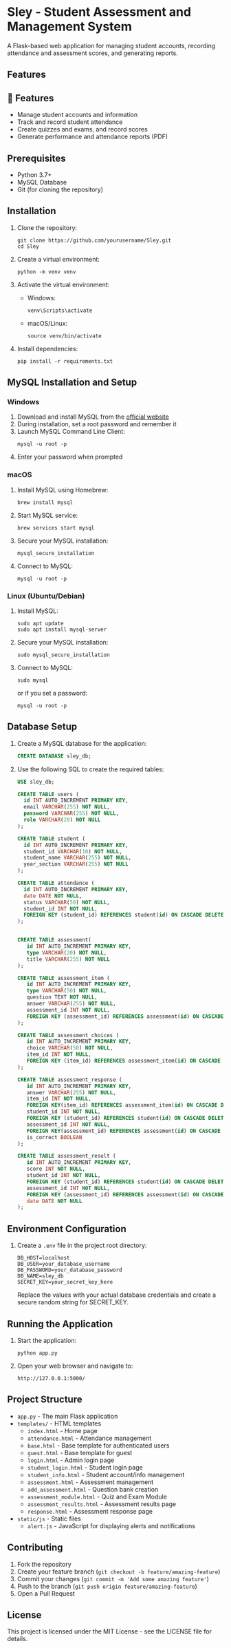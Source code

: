 # Sley - Student Assessment and Management System

A Flask-based web application for managing student accounts, recording attendance and assessment scores, and generating reports.

## Features

## 🚀 Features

- Manage student accounts and information  
- Track and record student attendance  
- Create quizzes and exams, and record scores  
- Generate performance and attendance reports (PDF)

## Prerequisites

- Python 3.7+
- MySQL Database
- Git (for cloning the repository)

## Installation

1. Clone the repository:
   ```
   git clone https://github.com/yourusername/Sley.git
   cd Sley
   ```

2. Create a virtual environment:
   ```
   python -m venv venv
   ```

3. Activate the virtual environment:
   - Windows:
     ```
     venv\Scripts\activate
     ```
   - macOS/Linux:
     ```
     source venv/bin/activate
     ```

4. Install dependencies:
   ```
   pip install -r requirements.txt
   ```

## MySQL Installation and Setup

### Windows
1. Download and install MySQL from the [official website](https://dev.mysql.com/downloads/installer/)
2. During installation, set a root password and remember it
3. Launch MySQL Command Line Client:
   ```
   mysql -u root -p
   ```
4. Enter your password when prompted

### macOS
1. Install MySQL using Homebrew:
   ```
   brew install mysql
   ```
2. Start MySQL service:
   ```
   brew services start mysql
   ```
3. Secure your MySQL installation:
   ```
   mysql_secure_installation
   ```
4. Connect to MySQL:
   ```
   mysql -u root -p
   ```

### Linux (Ubuntu/Debian)
1. Install MySQL:
   ```
   sudo apt update
   sudo apt install mysql-server
   ```
2. Secure your MySQL installation:
   ```
   sudo mysql_secure_installation
   ```
3. Connect to MySQL:
   ```
   sudo mysql
   ```
   or if you set a password:
   ```
   mysql -u root -p
   ```

## Database Setup

1. Create a MySQL database for the application:
   ```sql
   CREATE DATABASE sley_db;
   ```

2. Use the following SQL to create the required tables:
   ```sql
   USE sley_db;

   CREATE TABLE users (
     id INT AUTO_INCREMENT PRIMARY KEY,
     email VARCHAR(255) NOT NULL,
     password VARCHAR(255) NOT NULL,
     role VARCHAR(20) NOT NULL
   );

   CREATE TABLE student (
     id INT AUTO_INCREMENT PRIMARY KEY,
     student_id VARCHAR(10) NOT NULL,
     student_name VARCHAR(255) NOT NULL,
     year_section VARCHAR(255) NOT NULL
   );
   
   CREATE TABLE attendance (
     id INT AUTO_INCREMENT PRIMARY KEY,
     date DATE NOT NULL,
     status VARCHAR(50) NOT NULL,
     student_id INT NOT NULL,
     FOREIGN KEY (student_id) REFERENCES student(id) ON CASCADE DELETE
   );
   

   CREATE TABLE assessment(
      id INT AUTO_INCREMENT PRIMARY KEY,
      type VARCHAR(20) NOT NULL,
      title VARCHAR(255) NOT NULL
   );

   CREATE TABLE assessment_item (
      id INT AUTO_INCREMENT PRIMARY KEY,
      type VARCHAR(50) NOT NULL,
      question TEXT NOT NULL,
      answer VARCHAR(255) NOT NULL,
      assessment_id INT NOT NULL,
      FOREIGN KEY (assessment_id) REFERENCES assessment(id) ON CASCADE DELETE
   );

   CREATE TABLE assessment_choices (
      id INT AUTO_INCREMENT PRIMARY KEY,
      choice VARCHAR(50) NOT NULL,
      item_id INT NOT NULL,
      FOREIGN KEY (item_id) REFERENCES assessment_item(id) ON CASCADE DELETE
   );

   CREATE TABLE assessment_response (
      id INT AUTO_INCREMENT PRIMARY KEY,
      answer VARCHAR(255) NOT NULL,
      item_id INT NOT NULL,
      FOREIGN KEY(item_id) REFERENCES assessment_item(id) ON CASCADE DELETE,
      student_id INT NOT NULL,
      FOREIGN KEY (student_id) REFERENCES student(id) ON CASCADE DELETE,
      assessment_id INT NOT NULL,
      FOREIGN KEY(assessment_id) REFERENCES assessment(id) ON CASCADE DELETE,
      is_correct BOOLEAN
   );

   CREATE TABLE assessment_result (
      id INT AUTO_INCREMENT PRIMARY KEY,
      score INT NOT NULL,
      student_id INT NOT NULL,
      FOREIGN KEY (student_id) REFERENCES student(id) ON CASCADE DELETE,
      assessment_id INT NOT NULL,
      FOREIGN KEY (assessment_id) REFERENCES assessment(id) ON CASCADE DELETE,
      date DATE NOT NULL
   );
   
   ```

## Environment Configuration

1. Create a `.env` file in the project root directory:
   ```
   DB_HOST=localhost
   DB_USER=your_database_username
   DB_PASSWORD=your_database_password
   DB_NAME=sley_db
   SECRET_KEY=your_secret_key_here
   ```

   Replace the values with your actual database credentials and create a secure random string for SECRET_KEY.

## Running the Application

1. Start the application:
   ```
   python app.py
   ```

2. Open your web browser and navigate to:
   ```
   http://127.0.0.1:5000/
   ```

## Project Structure

- `app.py` - The main Flask application
- `templates/` - HTML templates
  - `index.html` - Home page
  - `attendance.html` - Attendance management
  - `base.html` - Base template for authenticated users
  - `guest.html` - Base template for guest
  - `login.html` - Admin login page
  - `student_login.html` - Student login page
  - `student_info.html` - Student account/info management
  - `assessment.html` - Assessment management
  - `add_assessment.html` - Question bank creation
  - `assessment_module.html` - Quiz and Exam Module
  - `assessment_results.html` - Assessment results page
  - `response.html` - Assessment response page
- `static/js` - Static files
  - `alert.js` - JavaScript for displaying alerts and notifications

## Contributing

1. Fork the repository
2. Create your feature branch (`git checkout -b feature/amazing-feature`)
3. Commit your changes (`git commit -m 'Add some amazing feature'`)
4. Push to the branch (`git push origin feature/amazing-feature`)
5. Open a Pull Request

## License

This project is licensed under the MIT License - see the LICENSE file for details.
